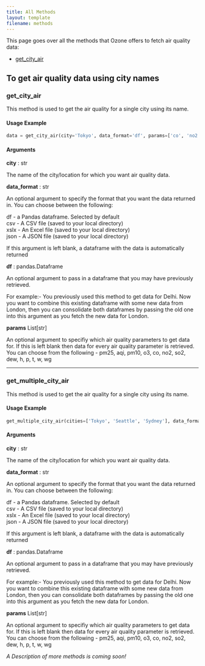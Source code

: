 ```yaml
---
title: All Methods
layout: template
filename: methods
--- 
```


This page goes over all the methods that Ozone offers to fetch air quality data:

* [get_city_air](#get_city_air) 

## To get air quality data using city names

### get_city_air

This method is used to get the air quality for a single city using its name.

#### Usage Example

```python
data = get_city_air(city='Tokyo', data_format='df', params=['co', 'no2'])
```

#### Arguments

**city** : str

The name of the city/location for which you want air quality data.

**data_format** : str

An optional argument to specify the format that you want the data returned in. You can choose between the following:

df - a Pandas dataframe. Selected by default  
csv - A CSV file (saved to your local directory)  
xslx - An Excel file (saved to your local directory)  
json - A JSON file (saved to your local directory)  

If this argument is left blank, a dataframe with the data is automatically returned

**df** : pandas.Dataframe

An optional argument to pass in a dataframe that you may have previously retrieved. 

For example:- You previously used this method to get data for Delhi. Now you want to combine this existing dataframe with some new data from London, then you can consolidate both dataframes by passing the old one into this argument as you fetch the new data for London.

**params** List[str]

An optional argument to specifiy which air quality parameters to get data for. If this is left blank then data for every air quality parameter is retrieved.  
You can choose from the following - pm25, aqi, pm10, o3, co, no2, so2, dew, h, p, t, w, wg

---

### get_multiple_city_air

This method is used to get the air quality for a single city using its name.

#### Usage Example

```python
get_multiple_city_air(cities=['Tokyo', 'Seattle', 'Sydney'], data_format='csv', params=['co', 'no2', 'dew', 'co2'])
```

#### Arguments

**city** : str

The name of the city/location for which you want air quality data.

**data_format** : str

An optional argument to specify the format that you want the data returned in. You can choose between the following:

df - a Pandas dataframe. Selected by default  
csv - A CSV file (saved to your local directory)  
xslx - An Excel file (saved to your local directory)  
json - A JSON file (saved to your local directory)  

If this argument is left blank, a dataframe with the data is automatically returned

**df** : pandas.Dataframe

An optional argument to pass in a dataframe that you may have previously retrieved. 

For example:- You previously used this method to get data for Delhi. Now you want to combine this existing dataframe with some new data from London, then you can consolidate both dataframes by passing the old one into this argument as you fetch the new data for London.

**params** List[str]

An optional argument to specifiy which air quality parameters to get data for. If this is left blank then data for every air quality parameter is retrieved.  
You can choose from the following - pm25, aqi, pm10, o3, co, no2, so2, dew, h, p, t, w, wg


*A Description of more methods is coming soon!*
